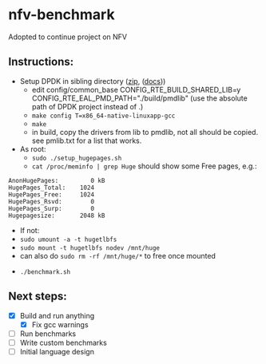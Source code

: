 # nfv-benchmark

Adopted to continue project on NFV

## Instructions:
- Setup DPDK in sibling directory ([zip](https://github.com/DPDK/dpdk/archive/v18.02.zip), ([docs](https://dpdk.readthedocs.io/en/v2.2.0/linux_gsg/intro.html)))
  * edit config/common_base
  CONFIG_RTE_BUILD_SHARED_LIB=y
  CONFIG_RTE_EAL_PMD_PATH="./build/pmdlib" (use the absolute path of DPDK project instead of .)
  * `make config T=x86_64-native-linuxapp-gcc`
  * `make`
  * in build, copy the drivers from lib to pmdlib, not all should be copied. see pmlib.txt for a list that works.
- As root:
  * `sudo ./setup_hugepages.sh`
  * `cat /proc/meminfo | grep Huge` should show some Free pages, e.g.:
```
AnonHugePages:         0 kB
HugePages_Total:    1024
HugePages_Free:     1024
HugePages_Rsvd:        0
HugePages_Surp:        0
Hugepagesize:       2048 kB
```
  * If not:
  * `sudo umount -a -t hugetlbfs`
  * `sudo mount -t hugetlbfs nodev /mnt/huge`
  * can also do `sudo rm -rf /mnt/huge/*` to free once mounted
- `./benchmark.sh`

## Next steps:
- [x] Build and run anything
  - [x] Fix gcc warnings
- [ ] Run benchmarks
- [ ] Write custom benchmarks
- [ ] Initial language design
